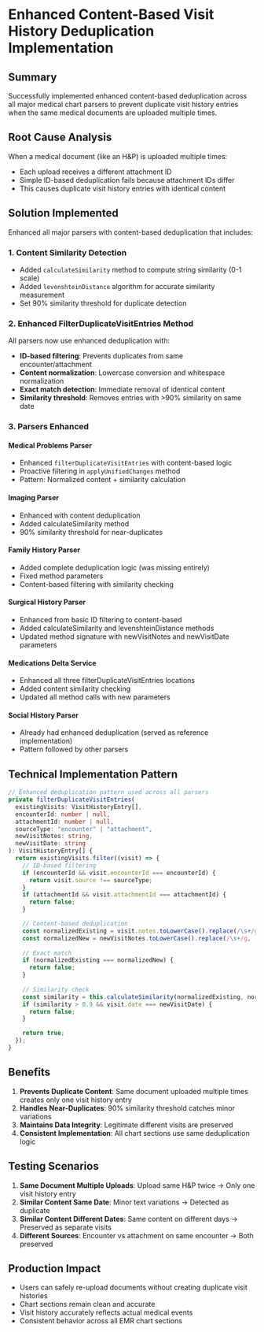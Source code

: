 # Enhanced Content-Based Visit History Deduplication Implementation

## Summary

Successfully implemented enhanced content-based deduplication across all major medical chart parsers to prevent duplicate visit history entries when the same medical documents are uploaded multiple times.

## Root Cause Analysis

When a medical document (like an H&P) is uploaded multiple times:
- Each upload receives a different attachment ID
- Simple ID-based deduplication fails because attachment IDs differ
- This causes duplicate visit history entries with identical content

## Solution Implemented

Enhanced all major parsers with content-based deduplication that includes:

### 1. Content Similarity Detection
- Added `calculateSimilarity` method to compute string similarity (0-1 scale)
- Added `levenshteinDistance` algorithm for accurate similarity measurement
- Set 90% similarity threshold for duplicate detection

### 2. Enhanced FilterDuplicateVisitEntries Method
All parsers now use enhanced deduplication with:
- **ID-based filtering**: Prevents duplicates from same encounter/attachment
- **Content normalization**: Lowercase conversion and whitespace normalization
- **Exact match detection**: Immediate removal of identical content
- **Similarity threshold**: Removes entries with >90% similarity on same date

### 3. Parsers Enhanced

#### Medical Problems Parser
- Enhanced `filterDuplicateVisitEntries` with content-based logic
- Proactive filtering in `applyUnifiedChanges` method
- Pattern: Normalized content + similarity calculation

#### Imaging Parser
- Enhanced with content deduplication
- Added calculateSimilarity method
- 90% similarity threshold for near-duplicates

#### Family History Parser
- Added complete deduplication logic (was missing entirely)
- Fixed method parameters
- Content-based filtering with similarity checking

#### Surgical History Parser  
- Enhanced from basic ID filtering to content-based
- Added calculateSimilarity and levenshteinDistance methods
- Updated method signature with newVisitNotes and newVisitDate parameters

#### Medications Delta Service
- Enhanced all three filterDuplicateVisitEntries locations
- Added content similarity checking
- Updated all method calls with new parameters

#### Social History Parser
- Already had enhanced deduplication (served as reference implementation)
- Pattern followed by other parsers

## Technical Implementation Pattern

```typescript
// Enhanced deduplication pattern used across all parsers
private filterDuplicateVisitEntries(
  existingVisits: VisitHistoryEntry[],
  encounterId: number | null,
  attachmentId: number | null,
  sourceType: "encounter" | "attachment",
  newVisitNotes: string,
  newVisitDate: string
): VisitHistoryEntry[] {
  return existingVisits.filter((visit) => {
    // ID-based filtering
    if (encounterId && visit.encounterId === encounterId) {
      return visit.source !== sourceType;
    }
    if (attachmentId && visit.attachmentId === attachmentId) {
      return false;
    }

    // Content-based deduplication
    const normalizedExisting = visit.notes.toLowerCase().replace(/\s+/g, ' ').trim();
    const normalizedNew = newVisitNotes.toLowerCase().replace(/\s+/g, ' ').trim();
    
    // Exact match
    if (normalizedExisting === normalizedNew) {
      return false;
    }
    
    // Similarity check
    const similarity = this.calculateSimilarity(normalizedExisting, normalizedNew);
    if (similarity > 0.9 && visit.date === newVisitDate) {
      return false;
    }

    return true;
  });
}
```

## Benefits

1. **Prevents Duplicate Content**: Same document uploaded multiple times creates only one visit history entry
2. **Handles Near-Duplicates**: 90% similarity threshold catches minor variations
3. **Maintains Data Integrity**: Legitimate different visits are preserved
4. **Consistent Implementation**: All chart sections use same deduplication logic

## Testing Scenarios

1. **Same Document Multiple Uploads**: Upload same H&P twice → Only one visit history entry
2. **Similar Content Same Date**: Minor text variations → Detected as duplicate
3. **Similar Content Different Dates**: Same content on different days → Preserved as separate visits
4. **Different Sources**: Encounter vs attachment on same encounter → Both preserved

## Production Impact

- Users can safely re-upload documents without creating duplicate visit histories
- Chart sections remain clean and accurate
- Visit history accurately reflects actual medical events
- Consistent behavior across all EMR chart sections